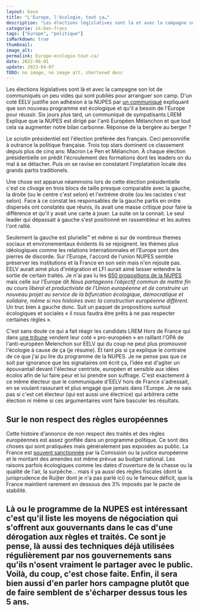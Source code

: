 ```yaml
---
layout: base
title: "L'Europe, l'écologie, tout ça…"
description: "Les élections législatives sont là et avec la campagne son lot de communiqués un peu vides qui sont publiés pour arranguer son camp. D'un coté EELV justif"
categorie: ik-ben-frans
tags: ["Europe", "politique"]
isMarkdown: true
thumbnail: 
image_alt: 
permalink: Europe-ecologie-tout-ca/
date: 2022-06-01
update: 2023-04-07
TODO: no image, no image alt, shortened desc
---
```


Les élections législatives sont là et avec la campagne son lot de communiqués un peu vides qui sont publiés pour arranguer son camp. D'un coté EELV justifie son adhésion à la NUPES par [un communiqué](https://lepetitjournal.com/expat-politique/actualites/tribune-eelv-europe-ideal-necessite-337897) expliquant que son nouveau programme est écologique et qu'il a besoin de l'Europe pour réussir. Six jours plus tard, un communiqué de sympatisants LREM Explique que la NUPES est dirigé par l'anti Européen Mélanchon et que tout cela va augmenter notre bilan carbonne. Réponse de la bergère au berger ?

Le scrutin présidentiel est l'élection préférée des français. Ceci personnifie à outrance la politique française. Trois top stars dominent ce classement depuis plus de cinq ans: Macron Le Pen et Mélanchon. À chaque élection présidentielle on prédit l'écroulement des formations dont les leaders on du mal à se détacher. Puis on se ravise en constatant l'implatation locale des grands partis traditionels.

Une chose est apparue néammoins lors de cette élection présidentielle c'est ce clivage en trois blocs de taille presque comparable avec la gauche, la droite (ou le centre c'est selon) et l'extrème droite (ou les racistes c'est selon). Face à ce constat les responsables de la gauche partis en ordre dispersés ont constatés que réunis, ils avait une masse critique pour faire la différence et qu'il y avait une carte à jouer. La suite on la connait. Le seul leader qui dépassait à gauche s'est positionné en rassembleur et les autres l'ont rallié.

Seulement la gauche est plurielle™ et même si sur de nombreux themes sociaux et environementaux évidents ils se rejoignent. les thèmes plus idéologiques comme les relations internationnales et l'Europe sont des pierres de discorde. Sur l'Europe, l'accord de l'union NUPES semble préserver les institutions et la France en son sein mais n'en rejoute pas. EELV aurait aimé plus d'intégration et LFI aurait aimé laisser entendre la sortie de certain traités. Je n'ai pas lu les [650 propositions de la NUPES](https://nupes-2022.fr/le-programme/) mais celle sur l'Europe dit *Nous partageons l’objectif commun de mettre fin au cours libéral et productiviste de l’Union européenne et de construire un nouveau projet au service de la bifurcation écologique, démocratique et solidaire, même si nos histoires avec la construction européenne diffèrent.* Un truc bien à gauche donc. Suit un paquet de propositions surtout écologiques et sociales « il nous faudra être prêts à ne pas respecter certaines règles ».

C'est sans doute ce qui a fait réagir les candidats LREM Hors de France qui dans [une tribune](https://www.francaisaletranger.fr/2022/05/16/non-a-leurope-sacrifiee-et-a-lecologie-malmenee/) vendent leur coté « pro-européen » en raillant l'OPA de l'anti-européen Melenchon sur EELV qui du coup ne peut plus promouvoir l'écologie à cause de ça (je résume). Et tant pis si ça explique le contraire de ce que j'ai pu lire du programme de la NUPES. Je ne pense pas que ce soit par ignorance que les signataires ont écrit ça, l'idée est d'agiter un épouvantail devant l'électeur centriste, européen et sensible aux idées écolos afin de lui faire peur et lui prendre son suffrage. C'est exactement à ce même électeur que le communiquée d'EELV hors de France s'adressait, en se voulant rassurant et plus engagé que jamais dans l'Europe. Je ne sais pas si c'est cet électeur (qui est aussi une électrice) qui arbitrera cette élection ni même si ces argumentaires vont faire basculer les résultats.

## Sur le non respect des règles européennes
Cette histoire d'annonce de non respect des traités et des règles européennes est assez gonflée dans un programme politique. Ce sont des choses qui sont pratiquées mais généralement pas exposées au public. La France est [souvent sanctionnée](https://www.challenges.fr/economie/ces-2-2-milliards-d-amendes-que-la-france-va-devoir-payer-a-l-europe_132636) par la Comission ou la justice européenne et le montant des amendes est même prévue au budget national. Les raisons parfois écologiques comme les dates d'ouverture de la chasse ou la qualité de l'air, la surpêche… mais il ya aussi des règles fiscales (dont la jurisprudence de Ruijter dont je n'a pas parlé ici) ou le fameux déficit, que la France maintient rarement en dessous des 3% imposés par le pacte de stabilité.

Là ou le programme de la NUPES est intéressant c'est qu'il liste les moyens de négociation qui s'offrent aux gouvernants dans le cas d'une dérogation aux règles et traités. Ce sont je pense, là aussi des techniques déjà utilisées régulièrement par nos gouvernements sans qu'ils n'osent vraiment le partager avec le public. Voilà, du coup, c'est chose faite. Enfin, il sera bien aussi d'en parler hors campagne plutôt que de faire semblent de s'écharper dessus tous les 5 ans.
---
<!-- post notes:
https://www.francaisaletranger.fr/2022/05/16/non-a-leurope-sacrifiee-et-a-lecologie-malmenee/ 
https://lepetitjournal.com/expat-politique/actualites/tribune-eelv-europe-ideal-necessite-337897 
https://www.challenges.fr/economie/ces-2-2-milliards-d-amendes-que-la-france-va-devoir-payer-a-l-europe_132636
--->
